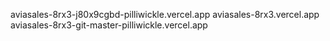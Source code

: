 aviasales-8rx3-j80x9cgbd-pilliwickle.vercel.app
aviasales-8rx3.vercel.app
aviasales-8rx3-git-master-pilliwickle.vercel.app
